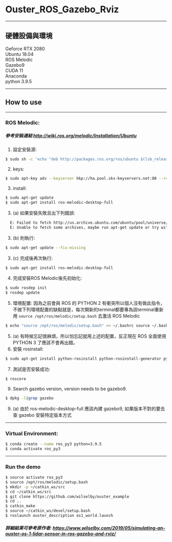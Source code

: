 # Ouster_ROS_Gazebo_Rviz

---

## 硬體設備與環境

Geforce RTX 2080  
Ubuntu 18.04  
ROS Melodic  
Gazebo9  
CUDA 11  
Anaconda  
python 3.9.5  

---
## How to use  

---
### ROS Melodic: 
##### 參考安裝連結 http://wiki.ros.org/melodic/Installation/Ubuntu
1. 設定安裝源:  
  ```sh
  $ sudo sh -c 'echo "deb http://packages.ros.org/ros/ubuntu $(lsb_release -sc) main" > /etc/apt/sources.list.d/ros-latest.list'
  ```
2. keys:  
  ```sh
  $ sudo apt-key adv --keyserver hkp://ha.pool.sks-keyservers.net:80 --recv-key 421C365BD9FF1F717815A3895523BAEEB01FA116
  ```
3. install:  
  ```sh
  $ sudo apt-get update
  $ sudo apt-get install ros-melodic-desktop-full
  ```
3. (a) 如果安裝失敗且出下列錯誤:
  ```sh
    E: Failed to fetch http://us.archive.ubuntu.com/ubuntu/pool/universe/v/vtk6/libvtk6.3_6.3.0+dfsg1-11build1_amd64.deb  Connection failed [IP: 91.189.91.26 80]
    E: Unable to fetch some archives, maybe run apt-get update or try with --fix-missing?
  ```
3. (b) 則執行:  
  ```sh
  $ sudo apt-get update --fix-missing
  ```
3. (c) 完成後再次執行:  
  ```sh
  $ sudo apt-get install ros-melodic-desktop-full
  ```
4. 完成安裝ROS Melodic後先初始化:  
  ```sh
  $ sudo rosdep init
  $ rosdep update
  ```
5. 環境配置: 因為之前會與 ROS 的 PYTHON 2 有衝突所以個人沒有做此指令，不做下列環境配置的缺點就是，每次開新的terminal都要專為該terminal重新用 `source /opt/ros/melodic/setup.bash` 去激活 ROS Melodic 
  ```sh
  $ echo "source /opt/ros/melodic/setup.bash" >> ~/.bashrc source ~/.bashrc
  ```
5. (a) 有時候忘記很麻煩，所以怕忘記就用上述的配置，反正現在 ROS 全面使用 PYTHON 3 了應該不會再出錯。
6. 安裝 rosinstall:  
  ```sh
  $ sudo apt-get install python-rosinstall python-rosinstall-generator python-wstool build-essential 
  ```
7. 測試是否安裝成功:  
  ```sh
  $ roscore
  ```
9. Search gazebo version, version needs to be gazebo9.
  ```sh 
  $ dpkg -l|grep gazebo 
  ```
9. (a) 由於 ros-melodic-desktop-full 應該內建 gazebo9, 如果版本不對的要去查 gazebo 安裝特定版本方式
---

### Virtual Environment: 
  ```sh
  $ conda create --name ros_py3 python=3.9.5 
  $ conda activate ros_py3
  ```
---

### Run the demo

  ```sh
  $ source activate ros_py3
  $ source /opt/ros/melodic/setup.bash
  $ mkdir -p ~/catkin_ws/src
  $ cd ~/catkin_ws/src
  $ git clone https://github.com/wilselby/ouster_example
  $ cd ..
  $ catkin_make
  $ source ~/catkin_ws/devel/setup.bash
  $ roslaunch ouster_description os1_world.launch
  ```
  
##### 詳細結果可參考原作者: https://www.wilselby.com/2019/05/simulating-an-ouster-os-1-lidar-sensor-in-ros-gazebo-and-rviz/
